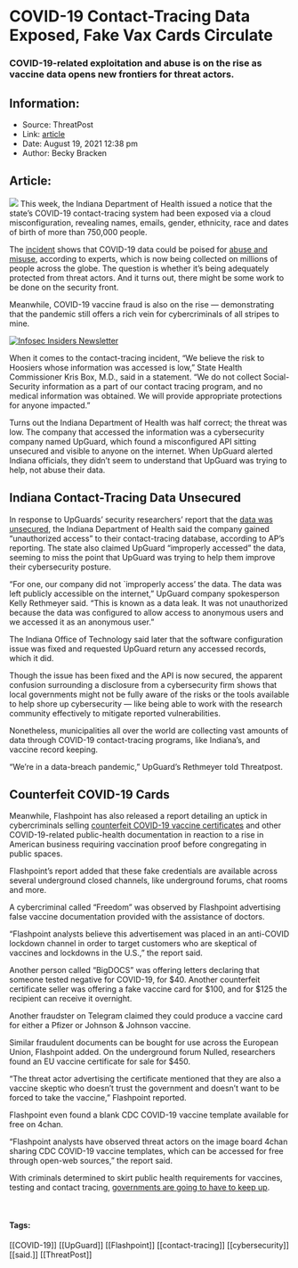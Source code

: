 # COVID-19 Contact-Tracing Data Exposed, Fake Vax Cards Circulate
### COVID-19-related exploitation and abuse is on the rise as vaccine data opens new frontiers for threat actors.

## Information:
+ Source: ThreatPost
+ Link: [article](https://kasperskycontenthub.com/threatpost-global/?p=168821)
+ Date: August 19, 2021  12:38 pm
+ Author: Becky Bracken


## Article:
![](https://media.threatpost.com/wp-content/uploads/sites/103/2020/07/23115346/COVID_virus_global_video.jpg)
This week, the Indiana Department of Health issued a notice that the state’s COVID-19 contact-tracing system had been exposed via a cloud misconfiguration, revealing names, emails, gender, ethnicity, race and dates of birth of more than 750,000 people.


The [incident](https://events.in.gov/event/state_notifying_hoosiers_about_improper_access_of_contact_tracing_information?utm_campaign=widget&utm_medium=widget&utm_source=State+of+Indiana) shows that COVID-19 data could be poised for [abuse and misuse](https://threatpost.com/hackers-exploit-covid-office/166550/), according to experts, which is now being collected on millions of people across the globe. The question is whether it’s being adequately protected from threat actors. And it turns out, there might be some work to be done on the security front.


Meanwhile, COVID-19 vaccine fraud is also on the rise — demonstrating that the pandemic still offers a rich vein for cybercriminals of all stripes to mine.


[![Infosec Insiders Newsletter](https://media.threatpost.com/wp-content/uploads/sites/103/2021/07/10165815/infosec_insiders_in_article_promo.png)](https://threatpost.com/infosec-insider-subscription-page/?utm_source=ART&utm_medium=ART&utm_campaign=InfosecInsiders_Newsletter_Promo/)


When it comes to the contact-tracing incident, “We believe the risk to Hoosiers whose information was accessed is low,” State Health Commissioner Kris Box, M.D., said in a statement. “We do not collect Social-Security information as a part of our contact tracing program, and no medical information was obtained. We will provide appropriate protections for anyone impacted.”


Turns out the Indiana Department of Health was half correct; the threat was low. The company that accessed the information was a cybersecurity company named UpGuard, which found a misconfigured API sitting unsecured and visible to anyone on the internet. When UpGuard alerted Indiana officials, they didn’t seem to understand that UpGuard was trying to help, not abuse their data.


**Indiana Contact-Tracing Data Unsecured**
------------------------------------------


In response to UpGuards’ security researchers’ report that the [data was unsecured](https://apnews.com/article/technology-health-indiana-coronavirus-pandemic-557a7dce07a39bd0ec9b36140cc53219), the Indiana Department of Health said the company gained “unauthorized access” to their contact-tracing database, according to AP’s reporting. The state also claimed UpGuard “improperly accessed” the data, seeming to miss the point that UpGuard was trying to help them improve their cybersecurity posture.


“For one, our company did not `improperly access’ the data. The data was left publicly accessible on the internet,” UpGuard company spokesperson Kelly Rethmeyer said. “This is known as a data leak. It was not unauthorized because the data was configured to allow access to anonymous users and we accessed it as an anonymous user.”


The Indiana Office of Technology said later that the software configuration issue was fixed and requested UpGuard return any accessed records, which it did.


Though the issue has been fixed and the API is now secured, the apparent confusion surrounding a disclosure from a cybersecurity firm shows that local governments might not be fully aware of the risks or the tools available to help shore up cybersecurity — like being able to work with the research community effectively to mitigate reported vulnerabilities.


Nonetheless, municipalities all over the world are collecting vast amounts of data through COVID-19 contact-tracing programs, like Indiana’s, and vaccine record keeping.


“We’re in a data-breach pandemic,” UpGuard’s Rethmeyer told Threatpost.


**Counterfeit COVID-19 Cards**
------------------------------


Meanwhile, Flashpoint has also released a report detailing an uptick in cybercriminals selling [counterfeit COVID-19 vaccine certificates](https://www.flashpoint-intel.com/blog/counterfeit-covid-vaccine-card-market-takes-hold-in-the-u-s-and-europe/) and other COVID-19-related public-health documentation in reaction to a rise in American business requiring vaccination proof before congregating in public spaces.


Flashpoint’s report added that these fake credentials are available across several underground closed channels, like underground forums, chat rooms and more.


A cybercriminal called “Freedom” was observed by Flashpoint advertising false vaccine documentation provided with the assistance of doctors.


“Flashpoint analysts believe this advertisement was placed in an anti-COVID lockdown channel in order to target customers who are skeptical of vaccines and lockdowns in the U.S.,” the report said.


Another person called “BigDOCS” was offering letters declaring that someone tested negative for COVID-19, for $40. Another counterfeit certificate seller was offering a fake vaccine card for $100, and for $125 the recipient can receive it overnight.


Another fraudster on Telegram claimed they could produce a vaccine card for either a Pfizer or Johnson & Johnson vaccine.


Similar fraudulent documents can be bought for use across the European Union, Flashpoint added. On the underground forum Nulled, researchers found an EU vaccine certificate for sale for $450.


“The threat actor advertising the certificate mentioned that they are also a vaccine skeptic who doesn’t trust the government and doesn’t want to be forced to take the vaccine,” Flashpoint reported.


Flashpoint even found a blank CDC COVID-19 vaccine template available for free on 4chan.


“Flashpoint analysts have observed threat actors on the image board 4chan sharing CDC COVID-19 vaccine templates, which can be accessed for free through open-web sources,” the report said.


With criminals determined to skirt public health requirements for vaccines, testing and contact tracing, [governments are going to have to keep up](https://threatpost.com/covid-19-prepping-cybersecurity-crisis/165472/).


 




#### Tags:
[[COVID-19]] [[UpGuard]] [[Flashpoint]] [[contact-tracing]] [[cybersecurity]] [[said.]] [[ThreatPost]]
